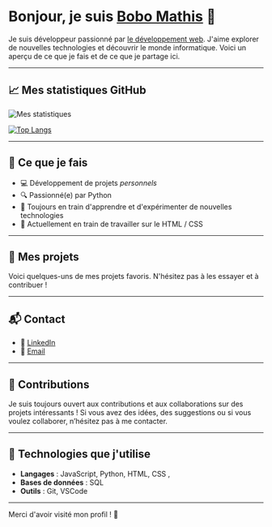 # Bonjour, je suis <ins>Bobo Mathis</ins> 👋

Je suis développeur passionné par <ins>le développement web</ins>. J'aime explorer de nouvelles technologies et découvrir le monde informatique. Voici un aperçu de ce que je fais et de ce que je partage ici.

---

## 📈 Mes statistiques GitHub

![Mes statistiques](https://github-readme-stats.vercel.app/api?username=chifrement&show_icons=true&hide_title=true&hide=prs&count_private=true&hide_border=true&theme=radical)

[![Top Langs](https://github-readme-stats.vercel.app/api/top-langs/?username=chifrement&layout=compact)](https://github.com/anuraghazra/github-readme-stats)

---

## 🚀 Ce que je fais

- 💻 Développement de projets *personnels* 
- 🔍 Passionné(e) par  Python
- 📖 Toujours en train d'apprendre et d'expérimenter de nouvelles technologies
- 🌱 Actuellement en train de travailler sur le HTML / CSS
---

## 📂 Mes projets

Voici quelques-uns de mes projets favoris. N'hésitez pas à les essayer et à contribuer !

<!-- - [**Projet 1**]() : -->


---

## 📬 Contact

- 💼 [LinkedIn](https://www.linkedin.com/in/)
- 📧 [Email](mailto:mathis@bobmanu.fr)

---

## 🙌 Contributions

Je suis toujours ouvert aux contributions et aux collaborations sur des projets intéressants ! Si vous avez des idées, des suggestions ou si vous voulez collaborer, n’hésitez pas à me contacter.

---

## 👾 Technologies que j'utilise

- **Langages** : JavaScript, Python, HTML, CSS , <!-- - **Frameworks ** :  -->
- **Bases de données** : SQL
- **Outils** : Git, VSCode

---

Merci d'avoir visité mon profil ! 🚀
